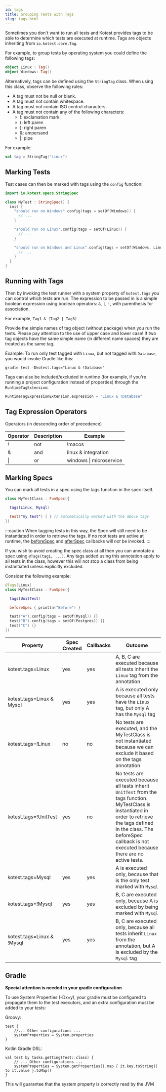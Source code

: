 ```yaml
---
id: tags
title: Grouping Tests with Tags
slug: tags.html
---
```



Sometimes you don't want to run all tests and Kotest provides tags to be able to determine which
tests are executed at runtime. Tags are objects inheriting from `io.kotest.core.Tag`.

For example, to group tests by operating system you could define the following tags:

```kotlin
object Linux : Tag()
object Windows: Tag()
```

Alternatively, tags can be defined using the `StringTag` class. When using this class, observe the following rules:

- A tag must not be null or blank.
- A tag must not contain whitespace.
- A tag must not contain ISO control characters.
- A tag must not contain any of the following characters:
    - !: exclamation mark
    - (: left paren
    - ): right paren
    - &: ampersand
    - |: pipe

For example:

```kotlin
val tag = StringTag("Linux")
```

## Marking Tests

Test cases can then be marked with tags using the `config` function:

```kotlin
import io.kotest.specs.StringSpec

class MyTest : StringSpec() {
  init {
    "should run on Windows".config(tags = setOf(Windows)) {
      // ...
    }

    "should run on Linux".config(tags = setOf(Linux)) {
      // ...
    }

    "should run on Windows and Linux".config(tags = setOf(Windows, Linux)) {
      // ...
    }
  }
}
```


## Running with Tags

Then by invoking the test runner with a system property of `kotest.tags` you can control which tests are run. The expression to be
passed in is a simple boolean expression using boolean operators: `&`, `|`, `!`, with parenthesis for association.

For example, `Tag1 & (Tag2 | Tag3)`

Provide the simple names of tag object (without package) when you run the tests.
Please pay attention to the use of upper case and lower case! If two tag objects have the same simple name (in different name spaces) they are treated as the same tag.


Example: To run only test tagged with `Linux`, but not tagged with `Database`, you would invoke
Gradle like this:

```
gradle test -Dkotest.tags="Linux & !Database"
```

Tags can also be included/excluded in runtime (for example, if you're running a project configuration instead of properties) through the `RuntimeTagExtension`:

```kotlin
RuntimeTagExpressionExtension.expression = "Linux & !Database"
```

## Tag Expression Operators

Operators (in descending order of precedence)

| Operator | Description | Example |
|----------|-------------|---------------|
|!|not|!macos|
|&|and|linux & integration|
|&#124;|or|windows &#124; microservice|





## Marking Specs

You can mark all tests in a spec using the tags function in the spec itself.

```kotlin
class MyTestClass : FunSpec({

  tags(Linux, Mysql)

  test("my test") { } // automatically marked with the above tags
})
```

:::caution
When tagging tests in this way, the Spec will still need to be instantiated in order to retrieve the tags. If no root tests are active at runtime, the [beforeSpec](listeners.md) and [afterSpec](listeners.md) callbacks will _not_ be invoked.
:::



If you wish to avoid creating the spec class at all then you can annotate a spec using `@Tags(tag1, ...)`.
Any tags added using this annotation apply to all tests in the class, however this will not stop a class from
being instantiated unless explicitly excluded.

Consider the following example:

```kotlin
@Tags(Linux)
class MyTestClass : FunSpec({

  tags(UnitTest)

  beforeSpec { println("Before") }

  test("A").config(tags = setOf(Mysql)) {}
  test("B").config(tags = setOf(Postgres)) {}
  test("C") {}
})
```

| Property | Spec Created | Callbacks | Outcome |
|----------|--------------|---------|----------|
| kotest.tags=Linux                  | yes | yes | A, B, C are executed because all tests inherit the `Linux` tag from the annotation |
| kotest.tags=Linux & Mysql          | yes | yes | A is executed only because all tests have the `Linux` tag, but only A has the `Mysql` tag |
| kotest.tags=!Linux                 | no  | no  | No tests are executed, and the MyTestClass is not instantiated because we can exclude it based on the tags annotation |
| kotest.tags=!UnitTest              | yes | no  | No tests are executed because all tests inherit `UnitTest` from the tags function. MyTestClass is instantiated in order to retrieve the tags defined in the class. The beforeSpec callback is not executed because there are no active tests. |
| kotest.tags=Mysql                  | yes | yes | A is executed only, because that is the only test marked with `Mysql` |
| kotest.tags=!Mysql                 | yes | yes | B, C are executed only, because A is excluded by being marked with `Mysql` |
| kotest.tags=Linux & !Mysql         | yes | yes | B, C are executed only, because all tests inherit `Linux` from the annotation, but A is excluded by the `Mysql` tag |





## Gradle

**Special attention is needed in your gradle configuration**

To use System Properties (-Dx=y), your gradle must be configured to propagate them to the test executors, and an extra configuration must be added to your tests:

Groovy:
```
test {
    //... Other configurations ...
    systemProperties = System.properties
}
```

Kotlin Gradle DSL:
```
val test by tasks.getting(Test::class) {
    // ... Other configurations ...
    systemProperties = System.getProperties().map { it.key.toString() to it.value }.toMap()
}
```

This will guarantee that the system property is correctly read by the JVM



